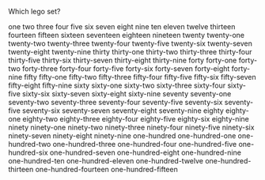 Which lego set?

one
two
three
four
five
six
seven
eight
nine
ten
eleven
twelve
thirteen
fourteen
fifteen
sixteen
seventeen
eighteen
nineteen
twenty
twenty-one
twenty-two
twenty-three
twenty-four
twenty-five
twenty-six
twenty-seven
twenty-eight
twenty-nine
thirty
thirty-one
thirty-two
thirty-three
thirty-four
thirty-five
thirty-six
thirty-seven
thirty-eight
thirty-nine
forty
forty-one
forty-two
forty-three
forty-four
forty-five
forty-six
forty-seven
forty-eight
forty-nine
fifty
fifty-one
fifty-two
fifty-three
fifty-four
fifty-five
fifty-six
fifty-seven
fifty-eight
fifty-nine
sixty
sixty-one
sixty-two
sixty-three
sixty-four
sixty-five
sixty-six
sixty-seven
sixty-eight
sixty-nine
seventy
seventy-one
seventy-two
seventy-three
seventy-four
seventy-five
seventy-six
seventy-five
seventy-six
seventy-seven
seventy-eight
seventy-nine
eighty
eighty-one
eighty-two
eighty-three
eighty-four
eighty-five
eighty-six
eighty-nine
ninety
ninety-one
ninety-two
ninety-three
ninety-four
ninety-five
ninety-six
ninety-seven
ninety-eight
ninety-nine
one-hundred
one-hundred-one
one-hundred-two
one-hundred-three
one-hundred-four
one-hundred-five
one-hundred-six
one-hundred-seven
one-hundred-eight
one-hundred-nine
one-hundred-ten
one-hundred-eleven
one-hundred-twelve
one-hundred-thirteen
one-hundred-fourteen
one-hundred-fifteen
